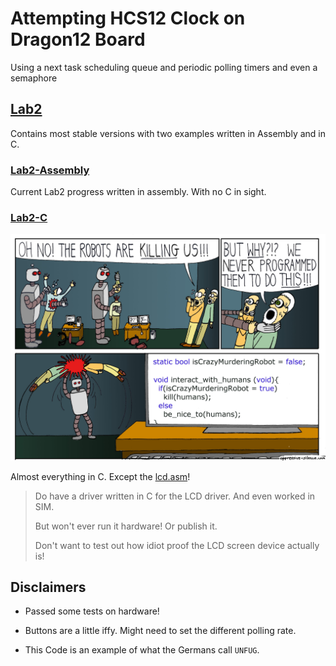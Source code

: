 # Attempting HCS12 Clock on Dragon12 Board

Using a next task scheduling queue and periodic polling timers and even a semaphore

## [Lab2](Lab2)

Contains most stable versions with two examples written in Assembly and in C.

### [Lab2-Assembly](Lab2/Lab2-Assembly)

Current Lab2 progress written in assembly. With no C in sight.

### [Lab2-C](Lab2/Lab2-C)

![C-Side-Effects-isCrazyMurderingRobot.jpg](.experimentations/C-Side-Effects-isCrazyMurderingRobot.jpg)

Almost everything in C. Except the [lcd.asm](Lab2/Lab2-C/Sources/lcd.asm)!

> Do have a driver written in C for the LCD driver. And even worked in SIM.
>
> But won't ever run it hardware! Or publish it.
>
> Don't want to test out how idiot proof the LCD screen device actually is!

## Disclaimers

- Passed some tests on hardware!

- Buttons are a little iffy. Might need to set the different polling rate.

- This Code is an example of what the Germans call `UNFUG`.

